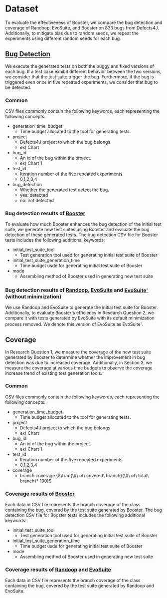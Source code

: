 # Dataset

To evaluate the effectiveness of Booster, we compare the bug detection and coverage of Randoop, EvoSuite, and Booster on 833 bugs from Defects4J. 
Additionally, to mitigate bias due to random seeds, we repeat the experiments using different random seeds for each bug.

## [Bug Detection](./bug_detection/)

We execute the generated tests on both the buggy and fixed versions of each bug. 
If a test case exhibit different behavior between the two versions, we consider that the test suite trigger the bug. 
Furthermore, if the bug is triggered even once in five repeated experiments, we consider that bug to be detected.

### Common

CSV files commonly contain the following keywords, each representing the following concepts:

* generation_time_budget
    * Time budget allocated to the tool for generating tests.
* project
    * Defects4J project to which the bug belongs.
    * ex) Chart
* bug_id
    * An id of the bug within the project.
    * ex) Chart 1
* test_id
    * Iteration number of the five repeated experiments.
    * 0,1,2,3,4
* bug_detection
    * Whether the generated test detect the bug.
    * yes: detected
    * no: not detected

### Bug detection results of [Booster](./bug_detection/Booster_bug_detection.csv)

To evaluate how much Booster enhances the bug detection of the initial test suite, we generate new test suites using Booster and evaluate the bug detection of these generated tests. 
The bug detection CSV file for Booster tests includes the following additional keywords:

* initial_test_suite_tool
    * Test generation tool used for generating initial test suite of Booster
* initial_test_suite_generation_time
    * Time budget usde for generating initial test suite of Booster
* mode
    * Assembling method of Booster used in generating new test suite

### Bug detection results of [Randoop](./bug_detection/RD_bug_detection.csv), [EvoSuite](./bug_detection/ES_bug_detection.csv) and [EvoSuite<sup>-</sup>](./bug_detection/ESM_bug_detection.csv) (without minimization)

We use Randoop and EvoSuite to generate the initial test suite for Booster. 
Additionally, to evaluate Booster's efficiency in Research Question 2, we compare it with tests generated by EvoSuite with its default minimization process removed. 
We denote this version of EvoSuite as EvoSuite<sup>-</sup>.

## Coverage

In Research Question 1, we measure the coverage of the new test suite generated by Booster to determine whether the improvement in bug detection was due to increased coverage.
Additionally, in Section 3, we measure the coverage at various time budgets to observe the coverage increase trend of existing test generation tools.

### Common

CSV files commonly contain the following keywords, each representing the following concepts:

* generation_time_budget
    * Time budget allocated to the tool for generating tests.
* project
    * Defects4J project to which the bug belongs.
    * ex) Chart
* bug_id
    * An id of the bug within the project.
    * ex) Chart 1
* test_id
    * Iteration number of the five repeated experiments.
    * 0,1,2,3,4
* coverage
    * branch coverage ($\frac{\#\ of\ covered\ branch}{\#\ of\ total\ branch}* 100)$

### Coverage results of [Booster](./coverage/Booster_coverage.csv)

Each data in CSV file represents the branch coverage of the class containing the bug, covered by the test suite generated by Booster.
The bug detection CSV file for Booster tests includes the following additional keywords:

* initial_test_suite_tool
    * Test generation tool used for generating initial test suite of Booster
* initial_test_suite_generation_time
    * Time budget usde for generating initial test suite of Booster
* mode
    * Assembling method of Booster used in generating new test suite

### Coverage results of [Randoop](./coverage/RD_coverage.csv) and [EvoSuite](./coverage/ES_coverage.csv)

Each data in CSV file represents the branch coverage of the class containing the bug, covered by the test suite generated by Randoop and EvoSuite.